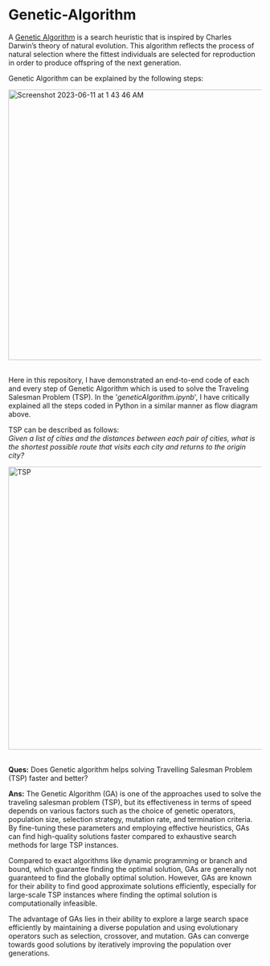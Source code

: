 # Genetic-Algorithm
A [Genetic Algorithm](https://en.wikipedia.org/wiki/Genetic_algorithm) is a search heuristic that is inspired by Charles Darwin’s theory of natural 
evolution. This algorithm reflects the process of natural selection where the fittest individuals are selected for reproduction in order to produce 
offspring of the next generation.  

Genetic Algorithm can be explained by the following steps:  

<img width="538" alt="Screenshot 2023-06-11 at 1 43 46 AM" src="https://github.com/ps1899/Genetic-Algorithm/assets/52563094/0c9c3f86-b64b-4eda-8afb-ab06e3563f52">

</br>
</br>

Here in this repository, I have demonstrated an end-to-end code of each and every step of Genetic Algorithm which is used to solve the Traveling 
Salesman Problem (TSP). In the '*geneticAlgorithm.ipynb*', I have critically explained all the steps coded in Python in a similar manner as flow 
diagram above.

TSP can be described as follows:  
*Given a list of cities and the distances between each pair of cities, what is the shortest possible route that visits each city and returns to the 
origin city?*  

<img width="563" alt="TSP" src="https://github.com/ps1899/Genetic-Algorithm/assets/52563094/36601a03-a8f5-49eb-9027-4e9771cef228">

</br>
</br>

**Ques:** 
Does Genetic algorithm helps solving Travelling Salesman Problem (TSP) faster and better?  

**Ans:**
The Genetic Algorithm (GA) is one of the approaches used to solve the traveling salesman problem (TSP), but its effectiveness in terms of speed 
depends on various factors such as the choice of genetic operators, population size, selection strategy, mutation rate, and termination criteria. By 
fine-tuning these parameters and employing effective heuristics, GAs can find high-quality solutions faster compared to exhaustive search methods 
for large TSP instances.

Compared to exact algorithms like dynamic programming or branch and bound, which guarantee finding the optimal solution, GAs are generally not guaranteed to find the globally optimal solution. However, GAs are known for their ability to find good approximate solutions efficiently, especially for large-scale TSP instances where finding the optimal solution is computationally infeasible.

The advantage of GAs lies in their ability to explore a large search space efficiently by maintaining a diverse population and using evolutionary operators such as selection, crossover, and mutation. GAs can converge towards good solutions by iteratively improving the population over generations.
